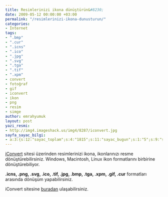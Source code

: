 ```yaml
---
title: Resimlerinizi ikona dünüştürün&#8230;
date: 2009-05-12 00:00:00 +03:00
permalink: "/resimlerinizi-ikona-dunusturun/"
categories:
- İnternet
tags:
- ".bmp"
- ".cur"
- ".icns"
- ".ico"
- ".jpg"
- ".svg"
- ".tga"
- ".tif"
- ".xpm"
- convert
- fotoğraf
- gif
- iconvert
- ikon
- png
- resim
- simge
author: emrahyumuk
layout: post
yazi_resmi:
- http://img4.imageshack.us/img4/8287/iconvert.jpg
sayfa_sayac_bilgi:
- a:3:{s:12:"sayac_toplam";s:4:"1815";s:11:"sayac_bugun";s:1:"5";s:9:"son_okuma";s:10:"1364852365";}
---
```


<a href="http://iconverticons.com/" target="_blank">iConvert</a> sitesi üzerinden resimlerinizi ikona, ikonlarınızı resme dönüştürebilirsiniz. Windows, Macintosh, Linux ikon formatlarını birbirine dönüştürebiliyor.

**.icns, .png, .svg, .ico, .tif, .jpg, .bmp, .tga, .xpm, .gif, .cur** formatları arasında dönüşüm yapabilirsiniz.

<!--more-->

iConvert sitesine <a href="http://iconverticons.com/" target="_blank">buradan</a> ulaşabilirsiniz.